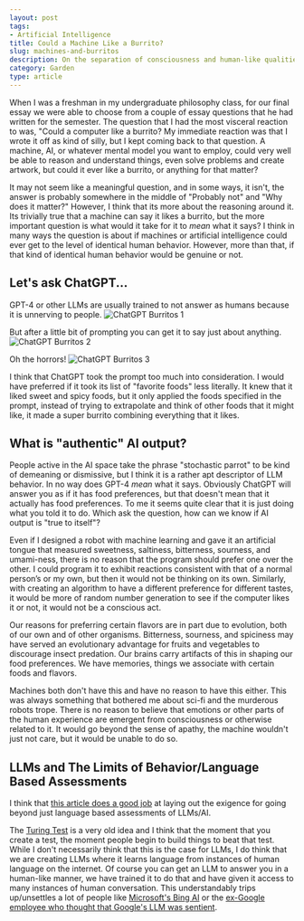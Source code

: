 ```yaml
---
layout: post
tags:
- Artificial Intelligence
title: Could a Machine Like a Burrito?
slug: machines-and-burritos
description: On the separation of consciousness and human-like qualities.
category: Garden
type: article
---
```


When I was a freshman in my undergraduate philosophy class, for our final essay we were able to choose from a couple of essay questions that he had written for the semester. The question that I had the most visceral reaction to was, "Could a computer like a burrito? My immediate reaction was that I  wrote it off as kind of silly, but I kept coming back to that question. A machine, AI, or whatever mental model you want to employ, could very well be able to reason and understand things, even solve problems and create artwork, but could it ever like a burrito, or anything for that matter?

It may not seem like a meaningful question, and in some ways, it isn't, the answer is probably somewhere in the middle of "Probably not" and "Why does it matter?" However, I think that its more about the reasoning around it. Its trivially true that a machine can say it likes a burrito, but the more important question is what would it take for it to *mean* what it says? I think in many ways the question is about if machines or artificial intelligence could ever get to the level of identical human behavior. However, more than that, if that kind of identical human behavior would be genuine or not.

## Let's ask ChatGPT...
GPT-4 or other LLMs are usually trained to not answer as humans because it is unnerving to people.
![ChatGPT Burritos 1](https://res.cloudinary.com/dvqeiswvr/image/upload/v1684804641/chat-gpt-burritos-1.png)

But after a little bit of prompting you can get it to say just about anything.
![ChatGPT Burritos 2](https://res.cloudinary.com/dvqeiswvr/image/upload/v1684804724/chat-gpt-burritos-2.png)

Oh the horrors!
![ChatGPT Burritos 3](https://res.cloudinary.com/dvqeiswvr/image/upload/v1684804972/chat-gpt-burritos-3.png)

I think that ChatGPT took the prompt too much into consideration. I would have preferred if it took its list of "favorite foods" less literally. It knew that it liked sweet and spicy foods, but it only applied the foods specified in the prompt, instead of trying to extrapolate and think of other foods that it might like, it made a super burrito combining everything that it likes.

## What is "authentic" AI output?
People active in the AI space take the phrase "stochastic parrot" to be kind of demeaning or dismissive, but I think it is a rather apt descriptor of LLM behavior. In no way does GPT-4 *mean* what it says. Obviously ChatGPT will answer you as if it has food preferences, but that doesn't mean that it actually has food preferences. To me it seems quite clear that it is just doing what you told it to do. Which ask the question, how can we know if AI output is "true to itself"?

Even if I designed a robot with machine learning and gave it an artificial tongue that measured sweetness, saltiness, bitterness, sourness, and umami-ness, there is no reason that the program should prefer one over the other. I could program it to exhibit reactions consistent with that of a normal person’s or my own, but then it would not be thinking on its own. Similarly, with creating an algorithm to have a different preference for different tastes, it would be more of random number generation to see if the computer likes it or not, it would not be a conscious act.

Our reasons for preferring certain flavors are in part due to evolution, both of our own and of other organisms. Bitterness, sourness, and spiciness may have served an evolutionary advantage for fruits and vegetables to discourage insect predation. Our brains carry artifacts of this in shaping our food preferences. We have memories, things we associate with certain foods and flavors.

Machines both don't have this and have no reason to have this either. This was always something that bothered me about sci-fi and the murderous robots trope. There is no reason to believe that emotions or other parts of the human experience are emergent from consciousness or otherwise related to it. It would go beyond the sense of apathy, the machine wouldn't just not care, but it would be unable to do so.

## LLMs and The Limits of Behavior/Language Based Assessments
I think that [this article does a good job](https://aeon.co/essays/to-understand-ai-sentience-first-understand-it-in-animals) at laying out the exigence for going beyond just language based assessments of LLMs/AI. 

The [Turing Test](https://en.wikipedia.org/wiki/Turing_test) is a very old idea and I think that the moment that you create a test, the moment people begin to build things to beat that test. While I don't necessarily think that this is the case for LLMs, I do think that we are creating LLMs where it learns language from instances of human language on the internet. Of course you can get an LLM to answer you in a human-like manner, we have trained it to do that and have given it access to many instances of human conversation. This understandably trips up/unsettles a lot of people like [Microsoft's Bing AI](https://www.theverge.com/2023/2/15/23599072/microsoft-ai-bing-personality-conversations-spy-employees-webcams) or the [ex-Google employee who thought that Google's LLM was sentient](https://futurism.com/fired-google-engineer-ai-sentience).